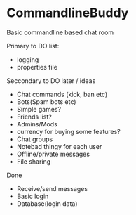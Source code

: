 # CommandlineBuddy
Basic commandline based chat room

Primary to DO list:
- logging
- properties file

Seccondary to DO later / ideas
- Chat commands (kick, ban etc)
- Bots(Spam bots etc)
- Simple games?
- Friends list?
- Admins/Mods
- currency for buying some features?
- Chat groups
- Notebad thingy for each user
- Offline/private messages
- File sharing

Done
- Receive/send messages
- Basic login
- Database(login data)
